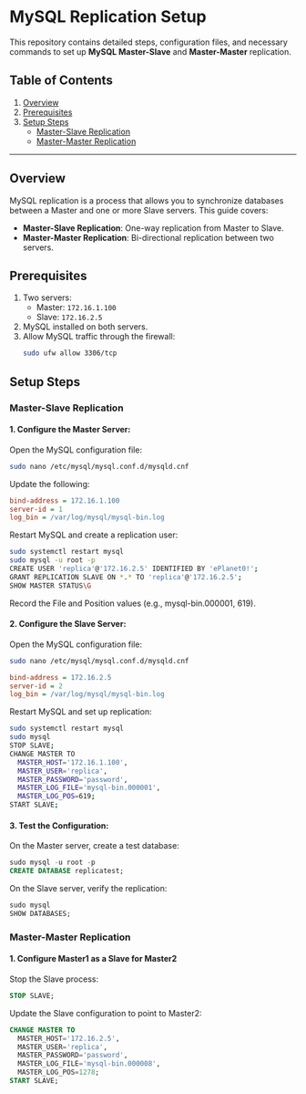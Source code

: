# MySQL Replication Setup

This repository contains detailed steps, configuration files, and necessary commands to set up **MySQL Master-Slave** and **Master-Master** replication.

## Table of Contents
1. [Overview](#overview)
2. [Prerequisites](#prerequisites)
3. [Setup Steps](#setup-steps)
    - [Master-Slave Replication](#master-slave-replication)
    - [Master-Master Replication](#master-master-replication)

---

## Overview
MySQL replication is a process that allows you to synchronize databases between a Master and one or more Slave servers. This guide covers:

- **Master-Slave Replication**: One-way replication from Master to Slave.
- **Master-Master Replication**: Bi-directional replication between two servers.

## Prerequisites
1. Two servers:
   - Master: `172.16.1.100`
   - Slave: `172.16.2.5`
2. MySQL installed on both servers.
3. Allow MySQL traffic through the firewall:
   ```bash
   sudo ufw allow 3306/tcp
   ```

## Setup Steps

### Master-Slave Replication

#### 1. Configure the Master Server:

Open the MySQL configuration file:

```bash
sudo nano /etc/mysql/mysql.conf.d/mysqld.cnf
```

Update the following:

```ini
bind-address = 172.16.1.100
server-id = 1
log_bin = /var/log/mysql/mysql-bin.log
```

Restart MySQL and create a replication user:

```bash
sudo systemctl restart mysql
sudo mysql -u root -p
CREATE USER 'replica'@'172.16.2.5' IDENTIFIED BY 'ePlanet0!';
GRANT REPLICATION SLAVE ON *.* TO 'replica'@'172.16.2.5';
SHOW MASTER STATUS\G
```

Record the File and Position values (e.g., mysql-bin.000001, 619).


#### 2. Configure the Slave Server:

Open the MySQL configuration file:
 ```bash
sudo nano /etc/mysql/mysql.conf.d/mysqld.cnf
```

```ini
bind-address = 172.16.2.5
server-id = 2
log_bin = /var/log/mysql/mysql-bin.log
```

Restart MySQL and set up replication:

```bash
sudo systemctl restart mysql
sudo mysql
STOP SLAVE;
CHANGE MASTER TO
  MASTER_HOST='172.16.1.100',
  MASTER_USER='replica',
  MASTER_PASSWORD='password',
  MASTER_LOG_FILE='mysql-bin.000001',
  MASTER_LOG_POS=619;
START SLAVE;
```

#### 3. Test the Configuration:

On the Master server, create a test database:

```sql
sudo mysql -u root -p
CREATE DATABASE replicatest;
```

On the Slave server, verify the replication:

```sql
sudo mysql
SHOW DATABASES;
```
### Master-Master Replication

#### 1. Configure Master1 as a Slave for Master2

Stop the Slave process:

```sql
STOP SLAVE;
```
Update the Slave configuration to point to Master2:

```sql
CHANGE MASTER TO
  MASTER_HOST='172.16.2.5',
  MASTER_USER='replica',
  MASTER_PASSWORD='password',
  MASTER_LOG_FILE='mysql-bin.000008',
  MASTER_LOG_POS=1278;
START SLAVE;

```


